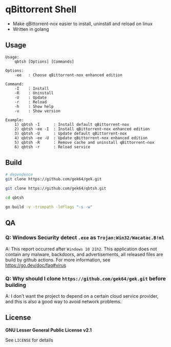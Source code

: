 # qBittorrent Shell
- Make qBittorrent-nox easier to install, uninstall and reload on linux
- Written in golang 

## Usage
```
Usage:
    qbtsh [Options] [Commands]

Options:
    -ee   : Choose qBittorrent-nox enhanced edition

Command:
    -I    : Install
    -R    : Uninstall
    -U    : Update
    -r    : Reload
    -h    : Show help
    -v    : Show version

Example:
    1) qbtsh -I      : Install default qBittorrent-nox
    2) qbtsh -ee -I  : Install qBittorrent-nox enhanced edition
    3) qbtsh -U      : Update default qBittorrent-nox
    4) qbtsh -ee -U  : Update qBittorrent-nox enhanced edition
    5) qbtsh -R      : Remove cache and uninstall qBittorrent-nox
    6) qbtsh -r      : Reload service
```

## Build
```sh
# dependence
git clone https://github.com/gek64/gek.git

git clone https://github.com/gek64/qbtsh.git

cd qbtsh

go build -v -trimpath -ldflags "-s -w"
```

## QA

### Q: Windows Security detect `.exe` as `Trojan:Win32/Wacatac.B!ml`
A: This report occurred after `Windows 10 21h2`. This application does not contain any malware, backdoors, and advertisements, all released files are build by github actions. For more information, see https://go.dev/doc/faq#virus

### Q: Why should I clone `https://github.com/gek64/gek.git` before building
A: I don’t want the project to depend on a certain cloud service provider, and this is also a good way to avoid network problems.


## License

**GNU Lesser General Public License v2.1**

See `LICENSE` for details

